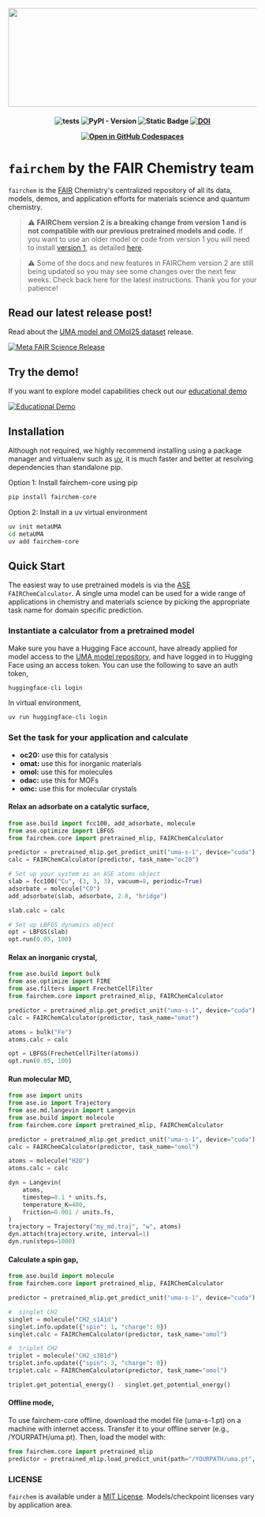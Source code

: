 <p align="center">
  <img width="559" height="200" src="https://github.com/user-attachments/assets/25cd752c-3c56-469d-8524-4e493646f6b2"?
</p>


<h4 align="center">

![tests](https://github.com/facebookresearch/fairchem/actions/workflows/test.yml/badge.svg?branch=main)
![PyPI - Version](https://img.shields.io/pypi/v/fairchem-core)
![Static Badge](https://img.shields.io/badge/python-3.10%2B-blue)
[![DOI](https://zenodo.org/badge/DOI/10.5281/zenodo.15587498.svg)](https://doi.org/10.5281/zenodo.15587498)

[![Open in GitHub Codespaces](https://github.com/codespaces/badge.svg)](https://github.com/codespaces/new/facebookresearch/fairchem?quickstart=1)
</h4>

# `fairchem` by the FAIR Chemistry team

</h1>

`fairchem` is the [FAIR](https://ai.meta.com/research/) Chemistry's centralized repository of all its data, models,
demos, and application efforts for materials science and quantum chemistry.

> :warning: **FAIRChem version 2 is a breaking change from version 1 and is not compatible with our previous pretrained models and code.**
> If you want to use an older model or code from version 1 you will need to install [version 1](https://pypi.org/project/fairchem-core/1.10.0/),
> as detailed [here](#looking-for-fairchem-v1-models-and-code).

> :warning: Some of the docs and new features in FAIRChem version 2 are still being updated so you may see some changes over the next few weeks. Check back here for the latest instructions. Thank you for your patience!

## Read our latest release post!
Read about the [UMA model and OMol25 dataset](https://ai.meta.com/blog/meta-fair-science-new-open-source-releases/) release.

[![Meta FAIR Science Release](https://github.com/user-attachments/assets/acddd09b-ed6f-4d05-9a4b-9ba5e2301150)](https://ai.meta.com/blog/meta-fair-science-new-open-source-releases/?ref=shareable)

## Try the demo!
If you want to explore model capabilities check out our
[educational demo](https://facebook-fairchem-uma-demo.hf.space/)

[![Educational Demo](https://github.com/user-attachments/assets/7005d1bb-4459-403d-b299-d41fdd8c48ec)](https://facebook-fairchem-uma-demo.hf.space/)


## Installation
Although not required, we highly recommend installing using a package manager and virtualenv such as [uv](https://docs.astral.sh/uv/getting-started/installation/#standalone-installer), it is much faster and better at resolving dependencies than standalone pip.

Option 1: Install fairchem-core using pip
```bash
pip install fairchem-core
```
Option 2: Install in a uv virtual environment

```bash
uv init metaUMA
cd metaUMA
uv add fairchem-core
```

## Quick Start
The easiest way to use pretrained models is via the [ASE](https://wiki.fysik.dtu.dk/ase/) `FAIRChemCalculator`.
A single uma model can be used for a wide range of applications in chemistry and materials science by picking the
appropriate task name for domain specific prediction.

### Instantiate a calculator from a pretrained model
Make sure you have a Hugging Face account, have already applied for model access to the
[UMA model repository](https://huggingface.co/facebook/UMA), and have logged in to Hugging Face using an access token.
You can use the following to save an auth token,
```bash
huggingface-cli login
```
In virtual environment, 

```bash
uv run huggingface-cli login
```

### Set the task for your application and calculate

- **oc20:** use this for catalysis
- **omat:** use this for inorganic materials
- **omol:** use this for molecules
- **odac:** use this for MOFs
- **omc:** use this for molecular crystals

#### Relax an adsorbate on a catalytic surface,
```python
from ase.build import fcc100, add_adsorbate, molecule
from ase.optimize import LBFGS
from fairchem.core import pretrained_mlip, FAIRChemCalculator

predictor = pretrained_mlip.get_predict_unit("uma-s-1", device="cuda")
calc = FAIRChemCalculator(predictor, task_name="oc20")

# Set up your system as an ASE atoms object
slab = fcc100("Cu", (3, 3, 3), vacuum=8, periodic=True)
adsorbate = molecule("CO")
add_adsorbate(slab, adsorbate, 2.0, "bridge")

slab.calc = calc

# Set up LBFGS dynamics object
opt = LBFGS(slab)
opt.run(0.05, 100)
```

#### Relax an inorganic crystal,
```python
from ase.build import bulk
from ase.optimize import FIRE
from ase.filters import FrechetCellFilter
from fairchem.core import pretrained_mlip, FAIRChemCalculator

predictor = pretrained_mlip.get_predict_unit("uma-s-1", device="cuda")
calc = FAIRChemCalculator(predictor, task_name="omat")

atoms = bulk("Fe")
atoms.calc = calc

opt = LBFGS(FrechetCellFilter(atoms))
opt.run(0.05, 100)
```

#### Run molecular MD,
```python
from ase import units
from ase.io import Trajectory
from ase.md.langevin import Langevin
from ase.build import molecule
from fairchem.core import pretrained_mlip, FAIRChemCalculator

predictor = pretrained_mlip.get_predict_unit("uma-s-1", device="cuda")
calc = FAIRChemCalculator(predictor, task_name="omol")

atoms = molecule("H2O")
atoms.calc = calc

dyn = Langevin(
    atoms,
    timestep=0.1 * units.fs,
    temperature_K=400,
    friction=0.001 / units.fs,
)
trajectory = Trajectory("my_md.traj", "w", atoms)
dyn.attach(trajectory.write, interval=1)
dyn.run(steps=1000)
```

#### Calculate a spin gap,
```python
from ase.build import molecule
from fairchem.core import pretrained_mlip, FAIRChemCalculator

predictor = pretrained_mlip.get_predict_unit("uma-s-1", device="cuda")

#  singlet CH2
singlet = molecule("CH2_s1A1d")
singlet.info.update({"spin": 1, "charge": 0})
singlet.calc = FAIRChemCalculator(predictor, task_name="omol")

#  triplet CH2
triplet = molecule("CH2_s3B1d")
triplet.info.update({"spin": 3, "charge": 0})
triplet.calc = FAIRChemCalculator(predictor, task_name="omol")

triplet.get_potential_energy() - singlet.get_potential_energy()
```

#### Offline mode,

To use fairchem-core offline, download the model file (uma-s-1.pt) on a machine with internet access. Transfer it to your offline server (e.g., /YOURPATH/uma.pt). Then, load the model with:

```python
from fairchem.core import pretrained_mlip
predictor = pretrained_mlip.load_predict_unit(path="/YOURPATH/uma.pt", device="cuda")
```


### LICENSE
`fairchem` is available under a [MIT License](LICENSE.md). Models/checkpoint licenses vary by application area. 
